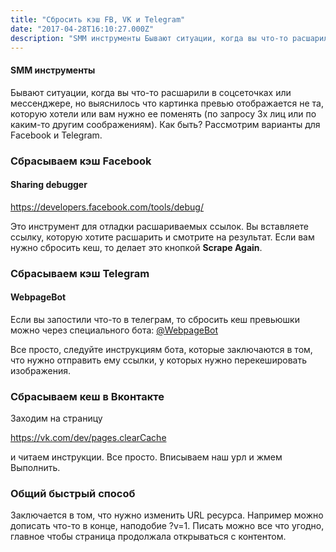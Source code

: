 ```yaml
---
title: "Сбросить кэш FB, VK и Telegram"
date: "2017-04-28T16:10:27.000Z"
description: "SMM инструменты Бывают ситуации, когда вы что-то расшарили в соцсеточках или мессенджере, но выяснилось что картинка превью отоб"
---
```


<h4>SMM инструменты</h4>
<p>Бывают ситуации, когда вы что-то расшарили в соцсеточках или мессенджере, но выяснилось что картинка превью отображается не та, которую хотели или вам нужно ее поменять (по запросу 3х лиц или по каким-то другим соображениям). Как быть? Рассмотрим варианты для Facebook и Telegram.</p>
<h3>Сбрасываем кэш Facebook</h3>
<h4>Sharing debugger</h4>
<p><a href="https://developers.facebook.com/tools/debug/" target="_blank" rel="noopener noreferrer">https://developers.facebook.com/tools/debug/</a></p>
<p>Это инструмент для отладки расшариваемых ссылок. Вы вставляете ссылку, которую хотите расшарить и смотрите на результат. Если вам нужно сбросить кеш, то делает это кнопкой <strong>Scrape Again</strong>.</p>
<h3>Сбрасываем кэш Telegram</h3>
<h4>WebpageBot</h4>
<p>Если вы запостили что-то в телеграм, то сбросить кеш превьюшки можно через специального бота: <a href="https://web.telegram.org/#/im?p=@WebpageBot" target="_blank" rel="noopener noreferrer">@WebpageBot</a></p>
<p>Все просто, следуйте инструкциям бота, которые заключаются в том, что нужно отправить ему ссылки, у которых нужно перекешировать изображения.</p>
<h3>Сбрасываем кеш в Вконтакте</h3>
<p>Заходим на страницу</p>
<p><a href="https://vk.com/dev/pages.clearCache" target="_blank" rel="noopener noreferrer">https://vk.com/dev/pages.clearCache</a></p>
<p>и читаем инструкции. Все просто. Вписываем наш урл и жмем Выполнить.</p>
<h3>Общий быстрый способ</h3>
<p>Заключается в том, что нужно изменить URL ресурса. Например можно дописать что-то в конце, наподобие ?v=1. Писать можно все что угодно, главное чтобы страница продолжала открываться с контентом.</p>



